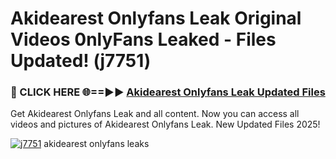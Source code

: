 # Akidearest Onlyfans Leak Original Videos 0nlyFans Leaked - Files Updated! (j7751)

<h3>🔴 CLICK HERE 🌐==►► <a href="https://tinyurl.com/3hn5wdd3" rel="nofollow">Akidearest Onlyfans Leak Updated Files</a></h3>

Get Akidearest Onlyfans Leak and all content. Now you can access all videos and pictures of Akidearest Onlyfans Leak. New Updated Files 2025!

[![j7751](https://i.imgur.com/4HnBqBT.gif)](https://tinyurl.com/3hn5wdd3)
akidearest onlyfans leaks